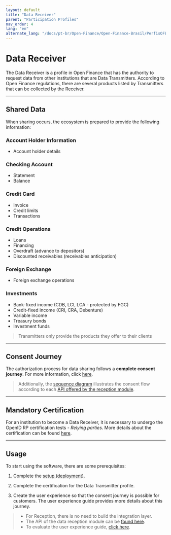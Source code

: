 ```yaml
---
layout: default
title: "Data Receiver"
parent: "Participation Profiles"
nav_order: 4
lang: "en"
alternate_lang: "/docs/pt-br/Open-Finance/Open-Finance-Brasil/PerfisOFB/OFB-Receptor/"
---
```


# Data Receiver

The Data Receiver is a profile in Open Finance that has the authority to request data from other institutions that are Data Transmitters. According to Open Finance regulations, there are several products listed by Transmitters that can be collected by the Receiver.

---

## Shared Data

When sharing occurs, the ecosystem is prepared to provide the following information:

### **Account Holder Information**

- Account holder details

### **Checking Account**

- Statement
- Balance

### **Credit Card**

- Invoice
- Credit limits
- Transactions

### **Credit Operations**

- Loans
- Financing
- Overdraft (advance to depositors)
- Discounted receivables (receivables anticipation)

### **Foreign Exchange**

- Foreign exchange operations

### **Investments**

- Bank-fixed income (CDB, LCI, LCA - protected by FGC)
- Credit-fixed income (CRI, CRA, Debenture)
- Variable income
- Treasury bonds
- Investment funds

> Transmitters only provide the products they offer to their clients

---

## Consent Journey

The authorization process for data sharing follows a **complete consent journey**. For more information, click [here](../JornadaConsentimento/OFB-JornadaConsentimento.html).

> Additionally, the [sequence diagram][SequenceDiagram] illustrates the consent flow according to each [API offered by the reception module][API-Receiver].

---

## Mandatory Certification

For an institution to become a Data Receiver, it is necessary to undergo the OpenID RP certification tests - *Relying parties*. More details about the certification can be found [here](../OFB-Certificações.html).

---

## Usage

To start using the software, there are some prerequisites:

1. Complete the [setup (deployment)](../../Plataforma-OpusOpenFinance/Implantação/OOF-Implantação.html).

2. Complete the certification for the Data Transmitter profile.

3. Create the user experience so that the consent journey is possible for customers. The user experience guide provides more details about this journey.

> - For Reception, there is no need to build the integration layer.  
> - The API of the data reception module can be [found here][API-Receiver].  
> - To evaluate the user experience guide, [click here][GuiaUX].

[SequenceDiagram]: ../../Plataforma-OpusOpenFinance/Receptor_de_Dados/images/consent-sequence.png
[GuiaUX]: https://openfinancebrasil.atlassian.net/wiki/spaces/OF/pages/17378535/Guia+de+Experi+ncia+do+Usu+ri
[API-Receiver]: ../../../../swagger-ui/index.html?en-api=OAS-Receptor
